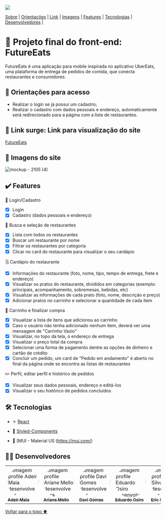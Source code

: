 <p id= "voltar"><img src="https://user-images.githubusercontent.com/98977257/169718703-27b27a45-0f16-4a38-9400-65d9ed932aef.png"/></p>

<p>
<a href="#sobre">Sobre</a> |
<a href="#orientacoes">Orientações</a> |
<a href="#link">Link</a> |
<a href="#imagens">Imagens</a> |
<a href="#features">Features</a> |
<a href="#tecnologias">Tecnologias</a> |
<a href="#desenvolvedores">Desenvolvedores</a> |
</p>

<h1 id="sobre">🍴 Projeto final do front-end: FutureEats</h1>

<p>FutureEats é uma aplicação para mobile inspirada no aplicativo UberEats, uma plataforma de entrega de pedidos de comida, que conecta restaurantes e consumidores.</p>

<h2 id="orientacoes">🚨 Orientações para acesso</h2>

- Realizar o login se já possui um cadastro;
- Realizar o cadastro com dados pessoais e endereço, automaticamente será redirecionado para a página com a lista de restaurantes. 

<h2 id="link">🔗 Link surge: Link para visualização do site</h2>

<a href="https://www.google.com/">FutureEats</a>

<h2 id="imagens">📱 Imagens do site</h2>

![mockup - 2105 (4)](https://user-images.githubusercontent.com/98977257/169715748-729b6965-7e8b-48be-b60f-e9291bc91f46.png)

<h2 id="features">✔️ Features</h2>

👤 Login/Cadastro
- [x] Login
- [x] Cadastro (dados pessoais e endereço)

🔎 Busca e seleção de restaurantes
- [x] Lista com todos os restaurantes
- [x] Buscar um restaurante por nome
- [x] Filtrar os restaurantes por categoria
- [x] Clicar no card do restaurante para visualizar o seu cardápio
 
🗒️ Cardápio do restaurante
- [x] Informações do restaurante (foto, nome, tipo, tempo de entrega, frete e endereço)
- [x] Visualizar os pratos do restaurante, divididos em categorias (exemplo: principais, acompanhamento, sobremesas, bebidas, etc)
- [x] Visualizar as informações de cada prato (foto, nome, descrição e preço)
- [x] Adicionar pratos no carrinho e selecionar a quantidade de cada item

🛒 Carrinho e finalizar compra
- [x] Visualizar a lista de itens que adicionou ao carrinho
- [x] Caso o usuário não tenha adicionado nenhum item, deverá ver uma mensagem de "Carrinho Vazio"
- [x] Visualizar, no topo da tela, o endereço de entrega
- [x] Visualizar o preço total da compra
- [x] Selecionar uma forma de pagamento dentre as opções de dinheiro e cartão de crédito
- [x] Concluir um pedido, um card de "Pedido em andamento" é aberto no final da página onde se encontra as listas de restaurantes

✏️ Perfil, editar perfil e histórico de pedidos
- [x] Visualizar seus dados pessoais, endereço e editá-los
- [x] Visualizar o seu histórico de pedidos concluídos
 
 <h2 id="tecnologias">🛠 Tecnologias</h2>
 
- ⚛️ [React](https://pt-br.reactjs.org/docs/getting-started.html)

- 💅 [Styled-Components](https://styled-components.com/docs)

- 💎 [MUI - Material UI] (https://mui.com/)

<h2 id="desenvolvedores">👨‍💻 Desenvolvedores</h2>
<table>         
<td><a href="https://github.com/future4code/silveira-Adeir-Maia"><img style="border-radius: 50%;" src="https://avatars.githubusercontent.com/u/98994187?v=4" width="100px;" alt="Imagem profile Adeir Maia desenvolvedor"/><br /><sub><b>Adeir Maia </b></sub></a><br /> 
<td><a href="https://github.com/future4code/silveira-Ariane-Mello"><img style="border-radius: 50%;" src="https://avatars.githubusercontent.com/u/98977257?s=400&u=6c7f069d8c85e34fdf6fd6f58bc0f0f989a6948e&v=4" width="100px;" alt="Imagem profile Ariane Mello desenvolvedora"/><br /><sub><b>Ariane Mello </b></sub></a><br /> 
<td><a href="https://github.com/future4code/silveira-Davi-Gomes"><img style="border-radius: 50%;" src="https://avatars.githubusercontent.com/u/98953119?v=4" width="100px;" alt="Imagem profile Davi Gomes desenvolvedor"/><br /><sub><b>Davi Gomes </b></sub></a><br /> 
<td><a href="https://github.com/future4code/silveira-Eduardo-Osiro"><img style="border-radius: 50%;" src="https://avatars.githubusercontent.com/u/98972986?v=4" width="100px;" alt="Imagem profile Eduardo Osiro desenvolvedor"/><br /><sub><b>Eduardo Osiro </b></sub></a><br /> 
<td><a href="https://github.com/future4code/silveira-Eric-Silva"><img style="border-radius: 50%;" src="https://avatars.githubusercontent.com/u/99001809?v=4" width="100px;" alt="Imagem profile Eric Silva desenvolvedor"/><br /><sub><b>Eric Silva </b></sub></a><br />
</table>

<a href="#voltar">Voltar para o topo ⬆️</a>
